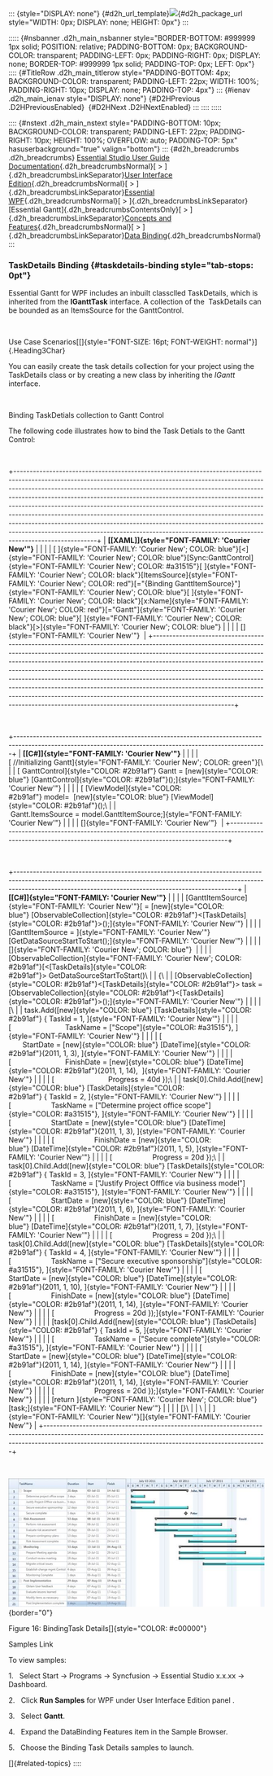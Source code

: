 ::: {style="DISPLAY: none"}
[](ms-xhelp:///?Id=d2h_url_template){#d2h_url_template}![](!package_url!){#d2h_package_url style="WIDTH: 0px; DISPLAY: none; HEIGHT: 0px"}
:::

::::: {#nsbanner .d2h_main_nsbanner style="BORDER-BOTTOM: #999999 1px solid; POSITION: relative; PADDING-BOTTOM: 0px; BACKGROUND-COLOR: transparent; PADDING-LEFT: 0px; PADDING-RIGHT: 0px; DISPLAY: none; BORDER-TOP: #999999 1px solid; PADDING-TOP: 0px; LEFT: 0px"}
:::: {#TitleRow .d2h_main_titlerow style="PADDING-BOTTOM: 4px; BACKGROUND-COLOR: transparent; PADDING-LEFT: 22px; WIDTH: 100%; PADDING-RIGHT: 10px; DISPLAY: none; PADDING-TOP: 4px"}
::: {#ienav .d2h_main_ienav style="DISPLAY: none"}
[](ms-xhelp:///?Id=5d9ab7f9-f427-42ad-8b5f-add9bcba2e86){#D2HPrevious .D2HPreviousEnabled}  [](ms-xhelp:///?Id=6de8f4f0-3232-4bd7-8d37-3b87a8b97438){#D2HNext .D2HNextEnabled}
:::
::::
:::::

:::: {#nstext .d2h_main_nstext style="PADDING-BOTTOM: 10px; BACKGROUND-COLOR: transparent; PADDING-LEFT: 22px; PADDING-RIGHT: 10px; HEIGHT: 100%; OVERFLOW: auto; PADDING-TOP: 5px" hasuserbackground="true" valign="bottom"}
::: {#d2h_breadcrumbs .d2h_breadcrumbs}
[Essential Studio User Guide Documentation](ms-xhelp:///?Id=12457748-09e3-4d74-a240-8e049cedf030){.d2h_breadcrumbsNormal}[ \> ]{.d2h_breadcrumbsLinkSeparator}[User Interface Edition](ms-xhelp:///?Id=c29296b7-531c-413b-a0ec-488ca1f7f669){.d2h_breadcrumbsNormal}[ \> ]{.d2h_breadcrumbsLinkSeparator}[Essential WPF](ms-xhelp:///?Id=7f4f82c5-151c-4262-94d0-75c4626c77bc){.d2h_breadcrumbsNormal}[ \> ]{.d2h_breadcrumbsLinkSeparator}[Essential Gantt]{.d2h_breadcrumbsContentsOnly}[ \> ]{.d2h_breadcrumbsLinkSeparator}[Concepts and Features](ms-xhelp:///?Id=b8172a4a-8718-4370-8781-8351a2959492){.d2h_breadcrumbsNormal}[ \> ]{.d2h_breadcrumbsLinkSeparator}[Data Binding](ms-xhelp:///?Id=5d9ab7f9-f427-42ad-8b5f-add9bcba2e86){.d2h_breadcrumbsNormal}
:::

### TaskDetails Binding {#taskdetails-binding style="tab-stops: 0pt"}

Essential Gantt for WPF includes an inbuilt classclled TaskDetails, which is inherited from the **IGanttTask** interface. A collection of the  TaskDetails can be bounded as an ItemsSource for the GanttControl.

 

Use Case Scenarios[[]{style="FONT-SIZE: 16pt; FONT-WEIGHT: normal"}]{.Heading3Char}

You can easily create the task details collection for your project using the TaskDetails class or by creating a new class by inheriting the *IGantt* interface.

 

Binding TaskDetials collection to Gantt Control

The following code illustrates how to bind the Task Detials to the Gantt Control:

 

+-------------------------------------------------------------------------------------------------------------------------------------------------------------------------------------------------------------------------------------------------------------------------------------------------------------------------------------------------------------------------------------------------------------------------------------------------------------------------------------------------------------------------------------------------------------------------------------------------------------------------------------------------------------------------+
| **[\[XAML\]]{style="FONT-FAMILY: 'Courier New'"}**                                                                                                                                                                                                                                                                                                                                                                                                                                                                                                                                                                                                                      |
|                                                                                                                                                                                                                                                                                                                                                                                                                                                                                                                                                                                                                                                                         |
| [ ]{style="FONT-FAMILY: 'Courier New'; COLOR: blue"}[\<]{style="FONT-FAMILY: 'Courier New'; COLOR: blue"}[Sync:GanttControl]{style="FONT-FAMILY: 'Courier New'; COLOR: #a31515"}[ ]{style="FONT-FAMILY: 'Courier New'; COLOR: black"}[ItemsSource]{style="FONT-FAMILY: 'Courier New'; COLOR: red"}[=\"{Binding GanttItemSource}\"]{style="FONT-FAMILY: 'Courier New'; COLOR: blue"}[ ]{style="FONT-FAMILY: 'Courier New'; COLOR: black"}[x:Name]{style="FONT-FAMILY: 'Courier New'; COLOR: red"}[=\"Gantt\"]{style="FONT-FAMILY: 'Courier New'; COLOR: blue"}[ ]{style="FONT-FAMILY: 'Courier New'; COLOR: black"}[\>]{style="FONT-FAMILY: 'Courier New'; COLOR: blue"} |
|                                                                                                                                                                                                                                                                                                                                                                                                                                                                                                                                                                                                                                                                         |
| []{style="FONT-FAMILY: 'Courier New'"}                                                                                                                                                                                                                                                                                                                                                                                                                                                                                                                                                                                                                                  |
+-------------------------------------------------------------------------------------------------------------------------------------------------------------------------------------------------------------------------------------------------------------------------------------------------------------------------------------------------------------------------------------------------------------------------------------------------------------------------------------------------------------------------------------------------------------------------------------------------------------------------------------------------------------------------+

 

+-----------------------------------------------------------------------------------------------------------------------------------------------------------+
| **[\[C#\]]{style="FONT-FAMILY: 'Courier New'"}**                                                                                                          |
|                                                                                                                                                           |
| [ //Initializing Gantt]{style="FONT-FAMILY: 'Courier New'; COLOR: green"}[\                                                                               |
| [ GanttControl]{style="COLOR: #2b91af"} Gantt = [new]{style="COLOR: blue"} [GanttControl]{style="COLOR: #2b91af"}();]{style="FONT-FAMILY: 'Courier New'"} |
|                                                                                                                                                           |
| [ [ViewModel]{style="COLOR: #2b91af"} model=  [new]{style="COLOR: blue"} [ViewModel]{style="COLOR: #2b91af"}();\                                          |
|  Gantt.ItemsSource = model.GanttItemSource;]{style="FONT-FAMILY: 'Courier New'"}                                                                          |
|                                                                                                                                                           |
| []{style="FONT-FAMILY: 'Courier New'"}                                                                                                                    |
+-----------------------------------------------------------------------------------------------------------------------------------------------------------+

 

+--------------------------------------------------------------------------------------------------------------------------------------------------------------------------------------------------------------------------------+
| **[\[C#\]]{style="FONT-FAMILY: 'Courier New'"}**                                                                                                                                                                               |
|                                                                                                                                                                                                                                |
| [GanttItemSource]{style="FONT-FAMILY: 'Courier New'"}[ = [new]{style="COLOR: blue"} [ObservableCollection]{style="COLOR: #2b91af"}\<[TaskDetails]{style="COLOR: #2b91af"}\>();]{style="FONT-FAMILY: 'Courier New'"}            |
|                                                                                                                                                                                                                                |
| [GanttItemSource = ]{style="FONT-FAMILY: 'Courier New'"}[GetDataSourceStartToStart();]{style="FONT-FAMILY: 'Courier New'"}                                                                                                     |
|                                                                                                                                                                                                                                |
| []{style="FONT-FAMILY: 'Courier New'; COLOR: blue"}                                                                                                                                                                            |
|                                                                                                                                                                                                                                |
| [ObservableCollection]{style="FONT-FAMILY: 'Courier New'; COLOR: #2b91af"}[\<[TaskDetails]{style="COLOR: #2b91af"}\> GetDataSourceStartToStart()\                                                                              |
| {\                                                                                                                                                                                                                             |
| [ObservableCollection]{style="COLOR: #2b91af"}\<[TaskDetails]{style="COLOR: #2b91af"}\> task = [ObservableCollection]{style="COLOR: #2b91af"}\<[TaskDetails]{style="COLOR: #2b91af"}\>();]{style="FONT-FAMILY: 'Courier New'"} |
|                                                                                                                                                                                                                                |
| [\                                                                                                                                                                                                                             |
| task.Add([new]{style="COLOR: blue"} [TaskDetails]{style="COLOR: #2b91af"} { TaskId = 1, ]{style="FONT-FAMILY: 'Courier New'"}                                                                                                  |
|                                                                                                                                                                                                                                |
| [                           TaskName = [\"Scope\"]{style="COLOR: #a31515"}, ]{style="FONT-FAMILY: 'Courier New'"}                                                                                                              |
|                                                                                                                                                                                                                                |
| [                           StartDate = [new]{style="COLOR: blue"} [DateTime]{style="COLOR: #2b91af"}(2011, 1, 3), ]{style="FONT-FAMILY: 'Courier New'"}                                                                       |
|                                                                                                                                                                                                                                |
| [                           FinishDate = [new]{style="COLOR: blue"} [DateTime]{style="COLOR: #2b91af"}(2011, 1, 14),  ]{style="FONT-FAMILY: 'Courier New'"}                                                                    |
|                                                                                                                                                                                                                                |
| [                           Progress = 40d });\                                                                                                                                                                                |
| task\[0\].Child.Add([new]{style="COLOR: blue"} [TaskDetails]{style="COLOR: #2b91af"} { TaskId = 2, ]{style="FONT-FAMILY: 'Courier New'"}                                                                                       |
|                                                                                                                                                                                                                                |
| [                    TaskName = [\"Determine project office scope\"]{style="COLOR: #a31515"}, ]{style="FONT-FAMILY: 'Courier New'"}                                                                                            |
|                                                                                                                                                                                                                                |
| [                    StartDate = [new]{style="COLOR: blue"} [DateTime]{style="COLOR: #2b91af"}(2011, 1, 3), ]{style="FONT-FAMILY: 'Courier New'"}                                                                              |
|                                                                                                                                                                                                                                |
| [                    FinishDate = [new]{style="COLOR: blue"} [DateTime]{style="COLOR: #2b91af"}(2011, 1, 5), ]{style="FONT-FAMILY: 'Courier New'"}                                                                             |
|                                                                                                                                                                                                                                |
| [                    Progress = 20d });\                                                                                                                                                                                       |
| task\[0\].Child.Add([new]{style="COLOR: blue"} [TaskDetails]{style="COLOR: #2b91af"} { TaskId = 3, ]{style="FONT-FAMILY: 'Courier New'"}                                                                                       |
|                                                                                                                                                                                                                                |
| [                    TaskName = [\"Justify Project Offfice via business model\"]{style="COLOR: #a31515"}, ]{style="FONT-FAMILY: 'Courier New'"}                                                                                |
|                                                                                                                                                                                                                                |
| [                    StartDate = [new]{style="COLOR: blue"} [DateTime]{style="COLOR: #2b91af"}(2011, 1, 6), ]{style="FONT-FAMILY: 'Courier New'"}                                                                              |
|                                                                                                                                                                                                                                |
| [                    FinishDate = [new]{style="COLOR: blue"} [DateTime]{style="COLOR: #2b91af"}(2011, 1, 7), ]{style="FONT-FAMILY: 'Courier New'"}                                                                             |
|                                                                                                                                                                                                                                |
| [                    Progress = 20d });\                                                                                                                                                                                       |
| task\[0\].Child.Add([new]{style="COLOR: blue"} [TaskDetails]{style="COLOR: #2b91af"} { TaskId = 4, ]{style="FONT-FAMILY: 'Courier New'"}                                                                                       |
|                                                                                                                                                                                                                                |
| [                    TaskName = [\"Secure executive sponsorship\"]{style="COLOR: #a31515"}, ]{style="FONT-FAMILY: 'Courier New'"}                                                                                              |
|                                                                                                                                                                                                                                |
| [                    StartDate = [new]{style="COLOR: blue"} [DateTime]{style="COLOR: #2b91af"}(2011, 1, 10), ]{style="FONT-FAMILY: 'Courier New'"}                                                                             |
|                                                                                                                                                                                                                                |
| [                    FinishDate = [new]{style="COLOR: blue"} [DateTime]{style="COLOR: #2b91af"}(2011, 1, 14), ]{style="FONT-FAMILY: 'Courier New'"}                                                                            |
|                                                                                                                                                                                                                                |
| [                    Progress = 20d });]{style="FONT-FAMILY: 'Courier New'"}                                                                                                                                                   |
|                                                                                                                                                                                                                                |
| [task\[0\].Child.Add([new]{style="COLOR: blue"} [TaskDetails]{style="COLOR: #2b91af"} { TaskId = 5, ]{style="FONT-FAMILY: 'Courier New'"}                                                                                      |
|                                                                                                                                                                                                                                |
| [                    TaskName = [\"Secure complete\"]{style="COLOR: #a31515"}, ]{style="FONT-FAMILY: 'Courier New'"}                                                                                                           |
|                                                                                                                                                                                                                                |
| [                    StartDate = [new]{style="COLOR: blue"} [DateTime]{style="COLOR: #2b91af"}(2011, 1, 14), ]{style="FONT-FAMILY: 'Courier New'"}                                                                             |
|                                                                                                                                                                                                                                |
| [                    FinishDate = [new]{style="COLOR: blue"} [DateTime]{style="COLOR: #2b91af"}(2011, 1, 14), ]{style="FONT-FAMILY: 'Courier New'"}                                                                            |
|                                                                                                                                                                                                                                |
| [                    Progress = 20d });]{style="FONT-FAMILY: 'Courier New'"}                                                                                                                                                   |
|                                                                                                                                                                                                                                |
| [return ]{style="FONT-FAMILY: 'Courier New'; COLOR: blue"}[task;]{style="FONT-FAMILY: 'Courier New'"}                                                                                                                          |
|                                                                                                                                                                                                                                |
| [}\                                                                                                                                                                                                                            |
| \                                                                                                                                                                                                                              |
| ]{style="FONT-FAMILY: 'Courier New'"}[]{style="FONT-FAMILY: 'Courier New'"}                                                                                                                                                    |
+--------------------------------------------------------------------------------------------------------------------------------------------------------------------------------------------------------------------------------+

 

![](ImagesExt/image80_16.jpg){border="0"}

Figure 16: BindingTask Details[]{style="COLOR: #c00000"}

Samples Link

To view samples:

1.   Select Start -\> Programs -\> Syncfusion -\> Essential Studio x.x.xx -\> Dashboard.

2.   Click **Run Samples** for WPF under User Interface Edition panel .

3.   Select **Gantt**.

4.   Expand the DataBinding Features item in the Sample Browser.

5.   Choose the Binding Task Details samples to launch.

[]{#related-topics}
::::
